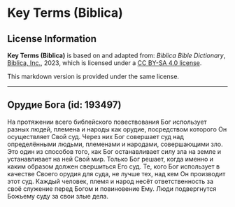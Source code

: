 # Key Terms (Biblica)

## License Information

**Key Terms (Biblica)** is based on and adapted from: _Biblica Bible Dictionary_, [Biblica, Inc.](https://www.biblica.com/), 2023, which is licensed under a [CC BY-SA 4.0 license](https://creativecommons.org/licenses/by-sa/4.0/legalcode.en).

This markdown version is provided under the same license.



--------------------------------

## Орудие Бога (id: 193497)

На протяжении всего библейского повествования Бог использует разных людей, племена и народы как орудие, посредством которого Он осуществляет Свой суд. Через них Бог совершает суд над определёнными людьми, племенами и народами, совершающими зло. Это один из способов того, как Бог останавливает силу зла на земле и устанавливает на ней Свой мир. Только Бог решает, когда именно и каким образом должен свершиться Его суд. Те, кого Бог использует в качестве Своего орудия для суда, не лучше тех, над кем Он производит этот суд. Каждый человек, племя и народ несёт ответственность за своё служение перед Богом и повиновение Ему. Люди подвергнутся Божьему суду за свои злые дела.


